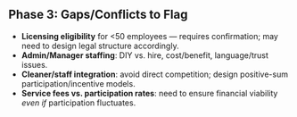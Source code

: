 ## **Phase 3: Gaps/Conflicts to Flag**

* **Licensing eligibility** for <50 employees — requires confirmation; may need to design legal structure accordingly.
* **Admin/Manager staffing**: DIY vs. hire, cost/benefit, language/trust issues.
* **Cleaner/staff integration**: avoid direct competition; design positive-sum participation/incentive models.
* **Service fees vs. participation rates**: need to ensure financial viability *even if* participation fluctuates. 